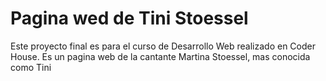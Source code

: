 <h1> Pagina wed de Tini Stoessel </h1>

<p> Este proyecto final es para el curso de Desarrollo Web realizado en Coder House. Es un pagina web de la cantante Martina Stoessel, mas conocida como Tini </p>

